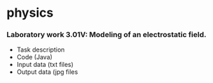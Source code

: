 # physics

<h3>Laboratory work 3.01V: Modeling of an electrostatic field.</h3>
<ul>
  <li>Task description</li>
  <li>Code (Java)</li>
  <li>Input data (txt files)</li>
  <li>Output data (jpg files</li>
</ul>
